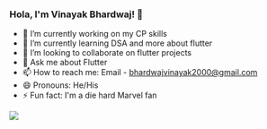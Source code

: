 ### Hola, I'm Vinayak Bhardwaj! 👋

- 🔭 I’m currently working on my CP skills
- 🌱 I’m currently learning DSA and more about flutter
- 👯 I’m looking to collaborate on flutter projects
- 💬 Ask me about Flutter
- 📫 How to reach me: Email - bhardwajvinayak2000@gmail.com
- 😄 Pronouns: He/His
- ⚡ Fun fact: I'm a die hard Marvel fan

<img src="https://github-readme-stats.vercel.app/api?username=Vinayak-Bhardwaj&&show_icons=true&title_color=ffffff&icon_color=bb2acf&text_color=daf7dc&bg_color=191919">
